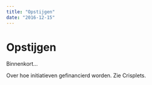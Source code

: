 ```yaml
---
title: "Opstijgen"
date: "2016-12-15"
---
```

# Opstijgen

Binnenkort…

Over hoe initiatieven gefinancierd worden. Zie Crisplets.